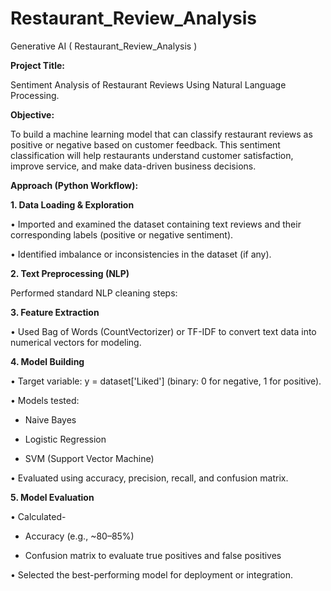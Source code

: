 # Restaurant_Review_Analysis
Generative AI ( Restaurant_Review_Analysis )

**Project Title:**

Sentiment Analysis of Restaurant Reviews Using Natural Language Processing.

**Objective:**

To build a machine learning model that can classify restaurant reviews as positive or negative based on customer feedback. This sentiment classification will help restaurants understand customer satisfaction, improve service, and make data-driven business decisions.

**Approach (Python Workflow):**

**1. Data Loading & Exploration**
   
•	Imported and examined the dataset containing text reviews and their corresponding labels (positive or negative sentiment).

•	Identified imbalance or inconsistencies in the dataset (if any).

**2. Text Preprocessing (NLP)**
   
Performed standard NLP cleaning steps:

**3. Feature Extraction**
   
•	Used Bag of Words (CountVectorizer) or TF-IDF to convert text data into numerical vectors for modeling.

**4. Model Building**
   
•	Target variable: y = dataset['Liked'] (binary: 0 for negative, 1 for positive).

•	Models tested:

  - Naive Bayes

  - Logistic Regression

  - SVM (Support Vector Machine)

•	Evaluated using accuracy, precision, recall, and confusion matrix.

**5. Model Evaluation**
    
•	Calculated-

   -	Accuracy (e.g., ~80–85%)

   -	Confusion matrix to evaluate true positives and false positives

•	Selected the best-performing model for deployment or integration.
